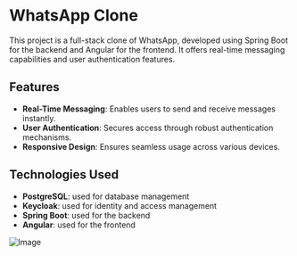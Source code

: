 # WhatsApp Clone

This project is a full-stack clone of WhatsApp, developed using Spring Boot for the backend and Angular for the frontend. It offers real-time messaging capabilities and user authentication features.

## Features

- **Real-Time Messaging**: Enables users to send and receive messages instantly.
- **User Authentication**: Secures access through robust authentication mechanisms.
- **Responsive Design**: Ensures seamless usage across various devices.

## Technologies Used
- **PostgreSQL**: used for database management
- **Keycloak**: used for identity and access management
- **Spring Boot**: used for the backend
- **Angular**: used for the frontend

![Image](https://github.com/user-attachments/assets/676c84ff-683c-43c5-a25b-3ff323fb6afc)
